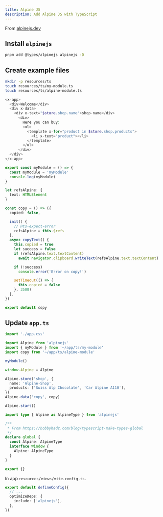 ```yaml
---
title: Alpine JS
description: Add Alpine JS with TypeScript
---
```


From [alpinejs.dev](https://alpinejs.dev/)

## Install `alpinejs`

```bash
pnpm add @types/alpinejs alpinejs -D
```

## Create example files

```bash
mkdir -p resources/ts
touch resources/ts/my-module.ts
touch resources/ts/alpine-module.ts
```

```php title="resources/views/pages/index.blade.php"
<x-app>
  <div>Welcome</div>
  <div x-data>
    <div x-text="$store.shop.name">shop-name</div>
      <div>
        Here you can buy:
        <ul>
          <template x-for="product in $store.shop.products">
            <li x-text="product"></li>
          </template>
        </ul>
      </div>
  </div>
</x-app>
```

```ts title="resources/ts/my-module.ts"
export const myModule = () => {
  const myModule = 'myModule'
  console.log(myModule)
}
```

```ts title="resources/ts/alpine-module.ts"
let refsAlpine: {
  text: HTMLElement
}

const copy = () => ({
  copied: false,

  init() {
    // @ts-expect-error
    refsAlpine = this.$refs
  },
  async copyText() {
    this.copied = true
    let success = false
    if (refsAlpine.text.textContent)
      await navigator.clipboard.writeText(refsAlpine.text.textContent).then(() => (success = true))

    if (!success)
      console.error('Error on copy!')

    setTimeout(() => {
      this.copied = false
    }, 3500)
  },
})

export default copy
```

## Update `app.ts`

```ts title="resources/app.ts"
import './app.css'

import Alpine from 'alpinejs'
import { myModule } from '~/app/ts/my-module'
import copy from '~/app/ts/alpine-module'

myModule()

window.Alpine = Alpine

Alpine.store('shop', {
  name: 'Alpine-Shop',
  products: ['Swiss Alp Chocolate', 'Car Alpine A110'],
})
Alpine.data('copy', copy)

Alpine.start()
```

```ts title="resources/views/global.d.ts"
import type { Alpine as AlpineType } from 'alpinejs'

/**
 * From https://bobbyhadz.com/blog/typescript-make-types-global
 */
declare global {
  const Alpine: AlpineType
  interface Window {
    Alpine: AlpineType
  }
}

export {}
```

In app `resources/views/vite.config.ts`.

```ts title="vite.config.ts"
export default defineConfig({
  // ...
  optimizeDeps: {
    include: ['alpinejs'],
  },
})
```

